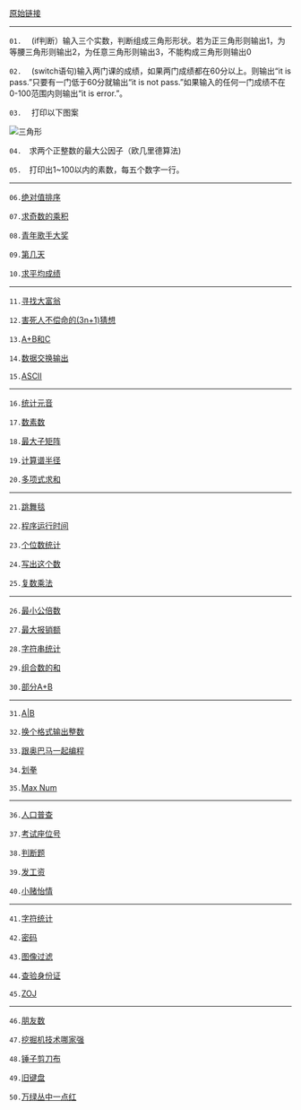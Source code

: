 [原始链接](https://tower.im/projects/a1482d8ab658462eb68a7557cb1ba897/docs/4d938fcdf1484dfda23c0739fea7fc00/)

---
`01.`　 (if判断）输入三个实数，判断组成三角形形状。若为正三角形则输出1，为等腰三角形则输出2，为任意三角形则输出3，不能构成三角形则输出0

`02.` 　(switch语句)输入两门课的成绩，如果两门成绩都在60分以上。则输出“it is pass.”只要有一门低于60分就输出“it is not pass.”如果输入的任何一门成绩不在0-100范围内则输出“it is error.”。

`03.` 　打印以下图案

![三角形](http://upload-images.jianshu.io/upload_images/4938344-bd10aad1e6506ac9.png?imageMogr2/auto-orient/strip%7CimageView2/2/w/1240)

`04.`　求两个正整数的最大公因子（欧几里德算法)

`05.`　打印出1~100以内的素数，每五个数字一行。

***
`06.`[绝对值排序](http://acm.hdu.edu.cn/showproblem.php?pid=2020)

`07.`[求奇数的乘积](http://acm.hdu.edu.cn/showproblem.php?pid=2006)

`08.`[青年歌手大奖](http://acm.hdu.edu.cn/showproblem.php?pid=2014)

`09.`[第几天](http://acm.hdu.edu.cn/showproblem.php?pid=2005)

`10.`[求平均成绩](http://acm.hdu.edu.cn/showproblem.php?pid=2023)

***

`11.`[寻找大富翁](http://acm.hdu.edu.cn/showproblem.php?pid=3785)

`12.`[害死人不偿命的(3n+1)猜想](https://pintia.cn/problem-sets/994805260223102976/problems/994805325918486528)

`13.`[A+B和C](https://pintia.cn/problem-sets/994805260223102976/problems/994805312417021952)

`14.`[数据交换输出](http://acm.hdu.edu.cn/showproblem.php?pid=2016)

`15.`[ASCII](http://acm.hdu.edu.cn/showproblem.php?pid=3361)


***
`16.`[统计元音](http://acm.hdu.edu.cn/showproblem.php?pid=2027)

`17.`[数素数](https://pintia.cn/problem-sets/994805260223102976/problems/994805309963354112)

`18.`[最大子矩阵](http://acm.hdu.edu.cn/showproblem.php?pid=1559)

`19.`[计算谱半径](https://pintia.cn/problem-sets/994805260223102976/problems/994805267860930560)

`20.`[多项式求和](http://acm.hdu.edu.cn/showproblem.php?pid=2011)

***
`21.`[跳舞毯](http://acm.hdu.edu.cn/showproblem.php?pid=2154)

`22.`[程序运行时间](https://pintia.cn/problem-sets/994805260223102976/problems/994805295203598336)

`23.`[个位数统计](https://pintia.cn/problem-sets/994805260223102976/problems/994805300404535296)

`24.`[写出这个数](https://pintia.cn/problem-sets/994805260223102976/problems/994805324509200384)

`25.`[复数乘法](https://pintia.cn/problem-sets/994805260223102976/problems/994805274496319488)


***
`26.`[最小公倍数](http://acm.hdu.edu.cn/showproblem.php?pid=1108)

`27.`[最大报销额](http://acm.hdu.edu.cn/showproblem.php?pid=1864)

`28.`[字符串统计](http://acm.hdu.edu.cn/showproblem.php?pid=2017)

`29.`[组合数的和](https://pintia.cn/problem-sets/994805260223102976/problems/994805271455449088)

`30.`[部分A+B](https://pintia.cn/problem-sets/994805260223102976/problems/994805306310115328)

***

`31.`[A|B](http://acm.hdu.edu.cn/showproblem.php?pid=2075)

`32.`[换个格式输出整数](https://pintia.cn/problem-sets/994805260223102976/problems/994805318855278592)

`33.`[跟奥巴马一起编程](https://pintia.cn/problem-sets/994805260223102976/problems/994805285812551680)

`34.`[划拳](https://pintia.cn/problem-sets/994805260223102976/problems/994805277847568384)

`35.`[Max Num](http://acm.hdu.edu.cn/showproblem.php?pid=2071)


***
`36.`[人口普查](https://pintia.cn/problem-sets/994805260223102976/problems/994805293282607104)

`37.`[考试座位号](https://pintia.cn/problem-sets/994805260223102976/problems/994805281567916032)

`38.`[判断题](https://pintia.cn/problem-sets/994805260223102976/problems/994805268817231872)

`39.`[发工资](http://acm.hdu.edu.cn/showproblem.php?pid=2021)

`40.`[小赌怡情](https://pintia.cn/problem-sets/994805260223102976/problems/994805264312549376)


***
`41.`[字符统计](https://pintia.cn/problem-sets/994805260223102976/problems/994805280817135616)

`42.`[密码](http://acm.hdu.edu.cn/showproblem.php?pid=2043)

`43.`[图像过滤](https://pintia.cn/problem-sets/994805260223102976/problems/994805266514558976)

`44.`[查验身份证](https://pintia.cn/problem-sets/994805260223102976/problems/994805290334011392)

`45.`[ZOJ](http://acm.hdu.edu.cn/showproblem.php?pid=3783)


***
`46.`[朋友数](https://pintia.cn/problem-sets/994805260223102976/problems/994805267416334336)

`47.`[挖掘机技术哪家强](https://pintia.cn/problem-sets/994805260223102976/problems/994805289432236032)

`48.`[锤子剪刀布](https://pintia.cn/problem-sets/994805260223102976/problems/994805304020025344)

`49.`[旧键盘](https://pintia.cn/problem-sets/994805260223102976/problems/994805292322111488)

`50.`[万绿丛中一点红](https://pintia.cn/problem-sets/994805260223102976/problems/994805265579229184)
